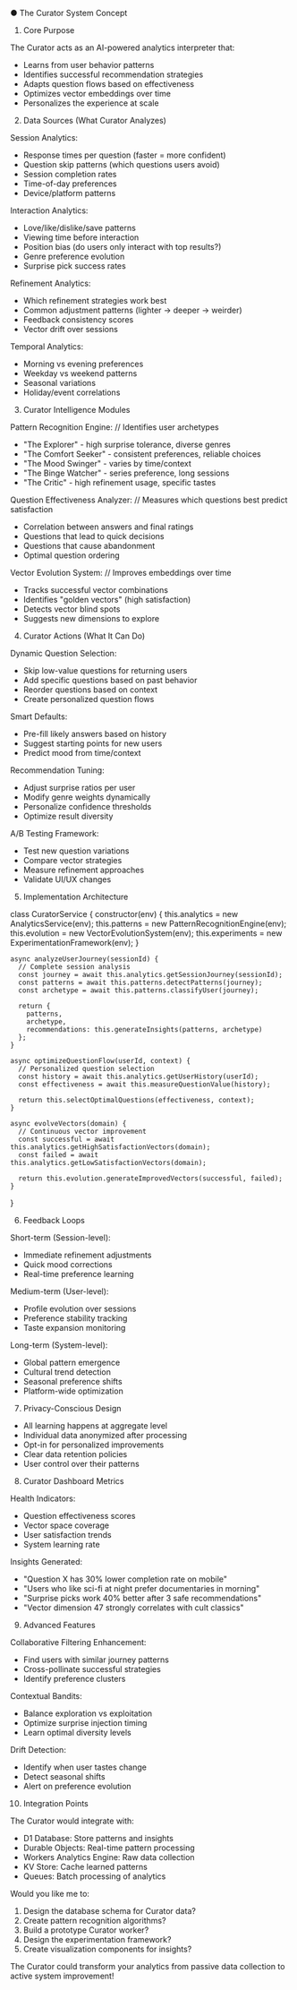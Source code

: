 ● The Curator System Concept

  1. Core Purpose

  The Curator acts as an AI-powered analytics interpreter that:
  - Learns from user behavior patterns
  - Identifies successful recommendation strategies
  - Adapts question flows based on effectiveness
  - Optimizes vector embeddings over time
  - Personalizes the experience at scale

  2. Data Sources (What Curator Analyzes)

  Session Analytics:
  - Response times per question (faster = more confident)
  - Question skip patterns (which questions users avoid)
  - Session completion rates
  - Time-of-day preferences
  - Device/platform patterns

  Interaction Analytics:
  - Love/like/dislike/save patterns
  - Viewing time before interaction
  - Position bias (do users only interact with top results?)
  - Genre preference evolution
  - Surprise pick success rates

  Refinement Analytics:
  - Which refinement strategies work best
  - Common adjustment patterns (lighter → deeper → weirder)
  - Feedback consistency scores
  - Vector drift over sessions

  Temporal Analytics:
  - Morning vs evening preferences
  - Weekday vs weekend patterns
  - Seasonal variations
  - Holiday/event correlations

  3. Curator Intelligence Modules

  Pattern Recognition Engine:
  // Identifies user archetypes
  - "The Explorer" - high surprise tolerance, diverse genres
  - "The Comfort Seeker" - consistent preferences, reliable choices
  - "The Mood Swinger" - varies by time/context
  - "The Binge Watcher" - series preference, long sessions
  - "The Critic" - high refinement usage, specific tastes

  Question Effectiveness Analyzer:
  // Measures which questions best predict satisfaction
  - Correlation between answers and final ratings
  - Questions that lead to quick decisions
  - Questions that cause abandonment
  - Optimal question ordering

  Vector Evolution System:
  // Improves embeddings over time
  - Tracks successful vector combinations
  - Identifies "golden vectors" (high satisfaction)
  - Detects vector blind spots
  - Suggests new dimensions to explore

  4. Curator Actions (What It Can Do)

  Dynamic Question Selection:
  - Skip low-value questions for returning users
  - Add specific questions based on past behavior
  - Reorder questions based on context
  - Create personalized question flows

  Smart Defaults:
  - Pre-fill likely answers based on history
  - Suggest starting points for new users
  - Predict mood from time/context

  Recommendation Tuning:
  - Adjust surprise ratios per user
  - Modify genre weights dynamically
  - Personalize confidence thresholds
  - Optimize result diversity

  A/B Testing Framework:
  - Test new question variations
  - Compare vector strategies
  - Measure refinement approaches
  - Validate UI/UX changes

  5. Implementation Architecture

  class CuratorService {
    constructor(env) {
      this.analytics = new AnalyticsService(env);
      this.patterns = new PatternRecognitionEngine(env);
      this.evolution = new VectorEvolutionSystem(env);
      this.experiments = new ExperimentationFramework(env);
    }

    async analyzeUserJourney(sessionId) {
      // Complete session analysis
      const journey = await this.analytics.getSessionJourney(sessionId);
      const patterns = await this.patterns.detectPatterns(journey);
      const archetype = await this.patterns.classifyUser(journey);

      return {
        patterns,
        archetype,
        recommendations: this.generateInsights(patterns, archetype)
      };
    }

    async optimizeQuestionFlow(userId, context) {
      // Personalized question selection
      const history = await this.analytics.getUserHistory(userId);
      const effectiveness = await this.measureQuestionValue(history);

      return this.selectOptimalQuestions(effectiveness, context);
    }

    async evolveVectors(domain) {
      // Continuous vector improvement
      const successful = await this.analytics.getHighSatisfactionVectors(domain);
      const failed = await this.analytics.getLowSatisfactionVectors(domain);

      return this.evolution.generateImprovedVectors(successful, failed);
    }
  }

  6. Feedback Loops

  Short-term (Session-level):
  - Immediate refinement adjustments
  - Quick mood corrections
  - Real-time preference learning

  Medium-term (User-level):
  - Profile evolution over sessions
  - Preference stability tracking
  - Taste expansion monitoring

  Long-term (System-level):
  - Global pattern emergence
  - Cultural trend detection
  - Seasonal preference shifts
  - Platform-wide optimization

  7. Privacy-Conscious Design

  - All learning happens at aggregate level
  - Individual data anonymized after processing
  - Opt-in for personalized improvements
  - Clear data retention policies
  - User control over their patterns

  8. Curator Dashboard Metrics

  Health Indicators:
  - Question effectiveness scores
  - Vector space coverage
  - User satisfaction trends
  - System learning rate

  Insights Generated:
  - "Question X has 30% lower completion rate on mobile"
  - "Users who like sci-fi at night prefer documentaries in morning"
  - "Surprise picks work 40% better after 3 safe recommendations"
  - "Vector dimension 47 strongly correlates with cult classics"

  9. Advanced Features

  Collaborative Filtering Enhancement:
  - Find users with similar journey patterns
  - Cross-pollinate successful strategies
  - Identify preference clusters

  Contextual Bandits:
  - Balance exploration vs exploitation
  - Optimize surprise injection timing
  - Learn optimal diversity levels

  Drift Detection:
  - Identify when user tastes change
  - Detect seasonal shifts
  - Alert on preference evolution

  10. Integration Points

  The Curator would integrate with:
  - D1 Database: Store patterns and insights
  - Durable Objects: Real-time pattern processing
  - Workers Analytics Engine: Raw data collection
  - KV Store: Cache learned patterns
  - Queues: Batch processing of analytics

  Would you like me to:
  1. Design the database schema for Curator data?
  2. Create pattern recognition algorithms?
  3. Build a prototype Curator worker?
  4. Design the experimentation framework?
  5. Create visualization components for insights?

  The Curator could transform your analytics from passive data collection to active system improvement!